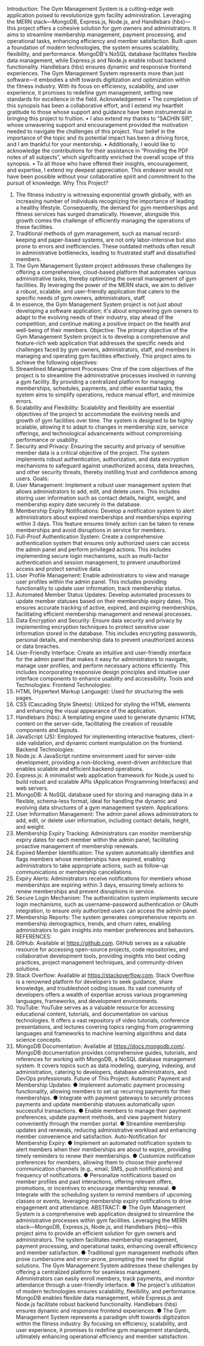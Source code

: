 Introduction:
The Gym Management System is a cutting-edge web application poised to
revolutionize gym facility administration. Leveraging the MERN
stack—MongoDB, Express.js, Node.js, and Handlebars (hbs)—this project
offers a cohesive solution for gym owners and administrators. It aims to
streamline membership management, payment processing, and
operational tasks, enhancing efficiency and member satisfaction.
Built upon a foundation of modern technologies, the system ensures
scalability, flexibility, and performance. MongoDB's NoSQL database
facilitates flexible data management, while Express.js and Node.js enable
robust backend functionality. Handlebars (hbs) ensures dynamic and
responsive frontend experiences.
The Gym Management System represents more than just software—it
embodies a shift towards digitization and optimization within the fitness
industry. With its focus on efficiency, scalability, and user experience, it
promises to redefine gym management, setting new standards for
excellence in the field.
Acknowledgement • The completion of this synopsis has been a collaborative effort, and I
extend my heartfelt gratitude to those whose support and guidance have
been instrumental in bringing this project to fruition.
• I also extend my thanks to “SACHIN SIR”, whose unwavering support
and encouragement provided the motivation needed to navigate the
challenges of this project. Your belief in the importance of the topic and its
potential impact has been a driving force, and I am thankful for your
mentorship.
• Additionally, I would like to acknowledge the contributions for their
assistance in “Providing the PDF notes of all subjects”, which significantly
enriched the overall scope of this synopsis.
• To all those who have offered their insights, encouragement, and
expertise, I extend my deepest appreciation. This endeavor would not
have been possible without your collaborative spirit and commitment to
the pursuit of knowledge.
Why This Project?
1. The fitness industry is witnessing exponential growth globally, with
an increasing number of individuals recognizing the importance of
leading a healthy lifestyle. Consequently, the demand for gym
memberships and fitness services has surged dramatically. However,
alongside this growth comes the challenge of efficiently managing
the operations of these facilities.
2. Traditional methods of gym management, such as manual
record-keeping and paper-based systems, are not only
labor-intensive but also prone to errors and inefficiencies. These
outdated methods often result in administrative bottlenecks, leading
to frustrated staff and dissatisfied members.
3. The Gym Management System project addresses these challenges
by offering a comprehensive, cloud-based platform that automates
various administrative tasks, thereby optimizing the overall
management of gym facilities. By leveraging the power of the MERN
stack, we aim to deliver a robust, scalable, and user-friendly
application that caters to the specific needs of gym owners,
administrators, staff.
4. In essence, the Gym Management System project is not just about
developing a software application; it's about empowering gym
owners to adapt to the evolving needs of their industry, stay ahead of
the competition, and continue making a positive impact on the health
and well-being of their members.
Objective:
The primary objective of the Gym Management System project is to
develop a comprehensive and feature-rich web application that addresses
the specific needs and challenges faced by gym owners, administrators,
staff, and members in managing and operating gym facilities effectively.
This project aims to achieve the following objectives:
1. Streamlined Management Processes: One of the core objectives
of the project is to streamline the administrative processes involved
in running a gym facility. By providing a centralized platform for
managing memberships, schedules, payments, and other essential
tasks, the system aims to simplify operations, reduce manual effort,
and minimize errors.
2. Scalability and Flexibility: Scalability and flexibility are essential
objectives of the project to accommodate the evolving needs and
growth of gym facilities over time. The system is designed to be
highly scalable, allowing it to adapt to changes in membership size,
service offerings, and technological advancements without
compromising performance or usability.
3. Security and Privacy: Ensuring the security and privacy of sensitive
member data is a critical objective of the project. The system
implements robust authentication, authorization, and data encryption
mechanisms to safeguard against unauthorized access, data
breaches, and other security threats, thereby instilling trust and
confidence among users.
Goals:
1. User Management: Implement a robust user management system that
allows administrators to add, edit, and delete users. This includes storing
user information such as contact details, height, weight, and membership
expiry date securely in the database.
2. Membership Expiry Notifications: Develop a notification system to alert
administrators about expired memberships and memberships expiring within
3 days. This feature ensures timely action can be taken to renew
memberships and avoid disruptions in service for members.
3. Full-Proof Authentication System: Create a comprehensive authentication
system that ensures only authorized users can access the admin panel and
perform privileged actions. This includes implementing secure login
mechanisms, such as multi-factor authentication and session management,
to prevent unauthorized access and protect sensitive data.
4. User Profile Management: Enable administrators to view and manage user
profiles within the admin panel. This includes providing functionality to
update user information, track membership status.
5. Automated Member Status Updates: Develop automated processes to
update member statuses based on their membership expiry dates. This
ensures accurate tracking of active, expired, and expiring memberships,
facilitating efficient membership management and renewal processes.
6. Data Encryption and Security: Ensure data security and privacy by
implementing encryption techniques to protect sensitive user information
stored in the database. This includes encrypting passwords, personal
details, and membership data to prevent unauthorized access or data
breaches.
7. User-Friendly Interface: Create an intuitive and user-friendly interface for
the admin panel that makes it easy for administrators to navigate, manage
user profiles, and perform necessary actions efficiently. This includes
incorporating responsive design principles and intuitive user interface
components to enhance usability and accessibility.
Tools and Technologies: Frontend Technologies:
1. HTML (Hypertext Markup Language): Used for structuring the web
pages.
2. CSS (Cascading Style Sheets): Utilized for styling the HTML
elements and enhancing the visual appearance of the application.
3. Handlebars (hbs): A templating engine used to generate dynamic
HTML content on the server-side, facilitating the creation of reusable
components and layouts.
4. JavaScript (JS): Employed for implementing interactive features,
client-side validation, and dynamic content manipulation on the
frontend.
Backend Technologies:
1. Node.js: A JavaScript runtime environment used for server-side
development, providing a non-blocking, event-driven architecture
that enables scalable and efficient backend operations.
2. Express.js: A minimalist web application framework for Node.js used
to build robust and scalable APIs (Application Programming
Interfaces) and web servers.
3. MongoDB: A NoSQL database used for storing and managing data
in a flexible, schema-less format, ideal for handling the dynamic and
evolving data structures of a gym management system.
Applications:
1. User Information Management: The admin panel allows
administrators to add, edit, or delete user information, including
contact details, height, and weight.
2. Membership Expiry Tracking: Administrators can monitor
membership expiry dates for each member within the admin panel,
facilitating proactive management of membership renewals.
3. Expired Member Identification: The system automatically identifies
and flags members whose memberships have expired, enabling
administrators to take appropriate actions, such as follow-up
communications or membership cancellations.
4. Expiry Alerts: Administrators receive notifications for members
whose memberships are expiring within 3 days, ensuring timely
actions to renew memberships and prevent disruptions in service.
5. Secure Login Mechanism: The authentication system implements
secure login mechanisms, such as username-password
authentication or OAuth integration, to ensure only authorized users
can access the admin panel.
6. Membership Reports: The system generates comprehensive
reports on membership demographics, trends, and churn rates,
enabling administrators to gain insights into member preferences
and behaviors.
REFERENCES:
1. GitHub: Available at https://github.com. GitHub serves as a
valuable resource for accessing open-source projects, code
repositories, and collaborative development tools, providing
insights into best coding practices, project management
techniques, and community-driven solutions.
2. Stack Overflow: Available at https://stackoverflow.com. Stack
Overflow is a renowned platform for developers to seek
guidance, share knowledge, and troubleshoot coding issues. Its
vast community of developers offers a wealth of expertise
across various programming languages, frameworks, and
development environments.
3. YouTube: YouTube serves as a valuable resource for
accessing educational content, tutorials, and documentation on
various technologies. It offers a vast repository of video
tutorials, conference presentations, and lectures covering
topics ranging from programming languages and frameworks to
machine learning algorithms and data science concepts.
4. MongoDB Documentation: Available at
https://docs.mongodb.com/. MongoDB documentation provides
comprehensive guides, tutorials, and references for working
with MongoDB, a NoSQL database management system. It
covers topics such as data modeling, querying, indexing, and
administration, catering to developers, database administrators,
and DevOps professionals.
Future of This Project: Automatic Payment and Membership Updates: ● Implement automatic payment processing functionality, allowing
members to set up recurring payments for their memberships.
● Integrate with payment gateways to securely process payments and
update membership statuses automatically upon successful
transactions.
● Enable members to manage their payment preferences, update
payment methods, and view payment history conveniently through
the member portal.
● Streamline membership updates and renewals, reducing
administrative workload and enhancing member convenience and
satisfaction.
Auto-Notification for Membership Expiry: ● Implement an automated notification system to alert members when
their memberships are about to expire, providing timely reminders to
renew their memberships.
● Customize notification preferences for members, allowing them to
choose their preferred communication channels (e.g., email, SMS,
push notifications) and frequency of notifications.
● Personalize notifications based on member profiles and past
interactions, offering relevant offers, promotions, or incentives to
encourage membership renewal.
● Integrate with the scheduling system to remind members of
upcoming classes or events, leveraging membership expiry
notifications to drive engagement and attendance.
ABSTRACT: ● The Gym Management System is a comprehensive web application
designed to streamline the administrative processes within gym
facilities. Leveraging the MERN stack—MongoDB, Express.js,
Node.js, and Handlebars (hbs)—this project aims to provide an
efficient solution for gym owners and administrators. The system
facilitates membership management, payment processing, and
operational tasks, enhancing overall efficiency and member
satisfaction.
● Traditional gym management methods often prove cumbersome and
error-prone, prompting the need for digital solutions. The Gym
Management System addresses these challenges by offering a
centralized platform for seamless management. Administrators can
easily enroll members, track payments, and monitor attendance
through a user-friendly interface.
● The project's utilization of modern technologies ensures scalability,
flexibility, and performance. MongoDB enables flexible data
management, while Express.js and Node.js facilitate robust backend
functionality. Handlebars (hbs) ensures dynamic and responsive
frontend experiences.
● The Gym Management System represents a paradigm shift towards
digitization within the fitness industry. By focusing on efficiency,
scalability, and user experience, it promises to redefine gym
management standards, ultimately enhancing operational efficiency
and member satisfaction.
